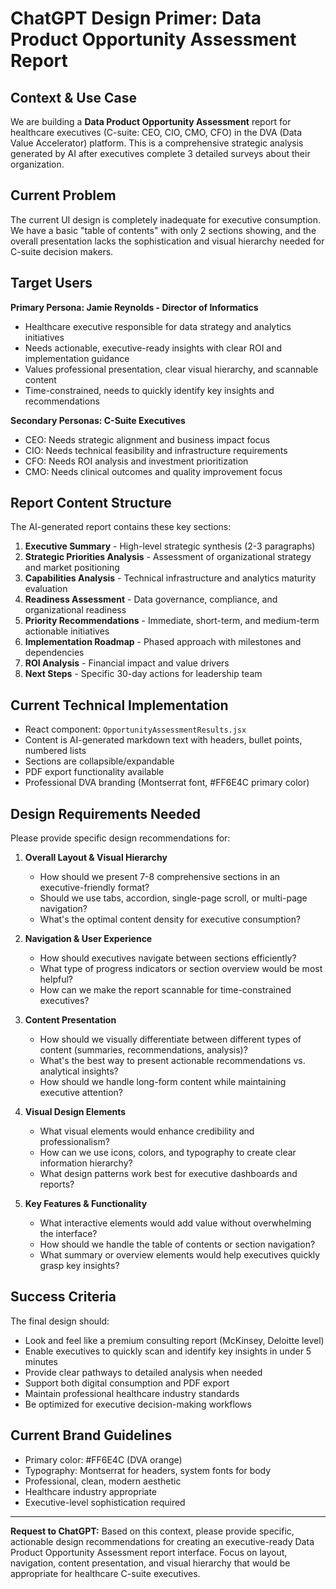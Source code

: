 # ChatGPT Design Primer: Data Product Opportunity Assessment Report

## Context & Use Case

We are building a **Data Product Opportunity Assessment** report for healthcare executives (C-suite: CEO, CIO, CMO, CFO) in the DVA (Data Value Accelerator) platform. This is a comprehensive strategic analysis generated by AI after executives complete 3 detailed surveys about their organization.

## Current Problem

The current UI design is completely inadequate for executive consumption. We have a basic "table of contents" with only 2 sections showing, and the overall presentation lacks the sophistication and visual hierarchy needed for C-suite decision makers.

## Target Users

**Primary Persona: Jamie Reynolds - Director of Informatics**
- Healthcare executive responsible for data strategy and analytics initiatives
- Needs actionable, executive-ready insights with clear ROI and implementation guidance
- Values professional presentation, clear visual hierarchy, and scannable content
- Time-constrained, needs to quickly identify key insights and recommendations

**Secondary Personas: C-Suite Executives**
- CEO: Needs strategic alignment and business impact focus
- CIO: Needs technical feasibility and infrastructure requirements
- CFO: Needs ROI analysis and investment prioritization
- CMO: Needs clinical outcomes and quality improvement focus

## Report Content Structure

The AI-generated report contains these key sections:
1. **Executive Summary** - High-level strategic synthesis (2-3 paragraphs)
2. **Strategic Priorities Analysis** - Assessment of organizational strategy and market positioning
3. **Capabilities Analysis** - Technical infrastructure and analytics maturity evaluation
4. **Readiness Assessment** - Data governance, compliance, and organizational readiness
5. **Priority Recommendations** - Immediate, short-term, and medium-term actionable initiatives
6. **Implementation Roadmap** - Phased approach with milestones and dependencies
7. **ROI Analysis** - Financial impact and value drivers
8. **Next Steps** - Specific 30-day actions for leadership team

## Current Technical Implementation

- React component: `OpportunityAssessmentResults.jsx`
- Content is AI-generated markdown text with headers, bullet points, numbered lists
- Sections are collapsible/expandable
- PDF export functionality available
- Professional DVA branding (Montserrat font, #FF6E4C primary color)

## Design Requirements Needed

Please provide specific design recommendations for:

1. **Overall Layout & Visual Hierarchy**
   - How should we present 7-8 comprehensive sections in an executive-friendly format?
   - Should we use tabs, accordion, single-page scroll, or multi-page navigation?
   - What's the optimal content density for executive consumption?

2. **Navigation & User Experience**
   - How should executives navigate between sections efficiently?
   - What type of progress indicators or section overview would be most helpful?
   - How can we make the report scannable for time-constrained executives?

3. **Content Presentation**
   - How should we visually differentiate between different types of content (summaries, recommendations, analysis)?
   - What's the best way to present actionable recommendations vs. analytical insights?
   - How should we handle long-form content while maintaining executive attention?

4. **Visual Design Elements**
   - What visual elements would enhance credibility and professionalism?
   - How can we use icons, colors, and typography to create clear information hierarchy?
   - What design patterns work best for executive dashboards and reports?

5. **Key Features & Functionality**
   - What interactive elements would add value without overwhelming the interface?
   - How should we handle the table of contents or section navigation?
   - What summary or overview elements would help executives quickly grasp key insights?

## Success Criteria

The final design should:
- Look and feel like a premium consulting report (McKinsey, Deloitte level)
- Enable executives to quickly scan and identify key insights in under 5 minutes
- Provide clear pathways to detailed analysis when needed
- Support both digital consumption and PDF export
- Maintain professional healthcare industry standards
- Be optimized for executive decision-making workflows

## Current Brand Guidelines

- Primary color: #FF6E4C (DVA orange)
- Typography: Montserrat for headers, system fonts for body
- Professional, clean, modern aesthetic
- Healthcare industry appropriate
- Executive-level sophistication required

---

**Request to ChatGPT:** Based on this context, please provide specific, actionable design recommendations for creating an executive-ready Data Product Opportunity Assessment report interface. Focus on layout, navigation, content presentation, and visual hierarchy that would be appropriate for healthcare C-suite executives.
